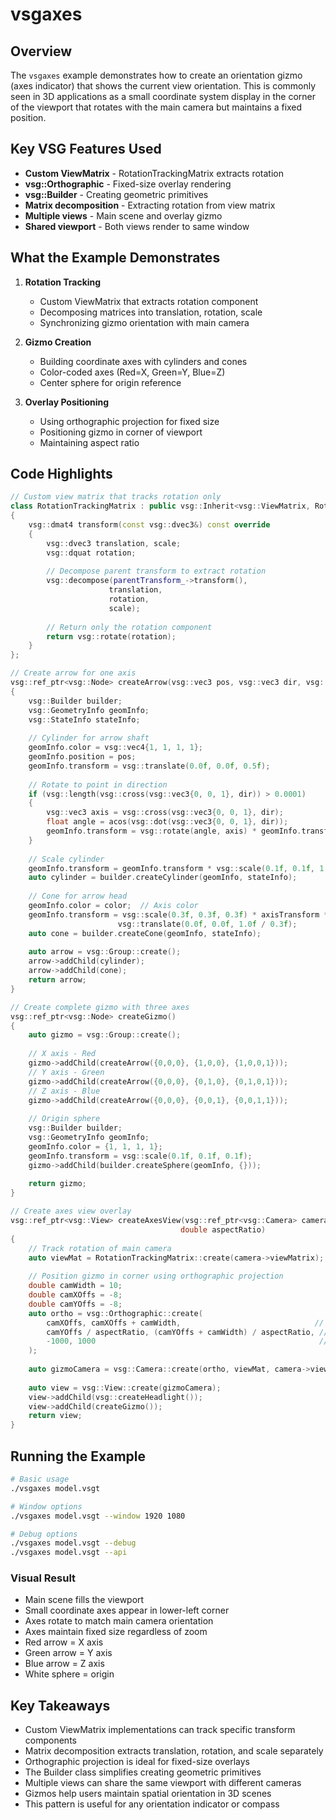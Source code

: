 # vsgaxes

## Overview

The `vsgaxes` example demonstrates how to create an orientation gizmo (axes indicator) that shows the current view orientation. This is commonly seen in 3D applications as a small coordinate system display in the corner of the viewport that rotates with the main camera but maintains a fixed position.

## Key VSG Features Used

- **Custom ViewMatrix** - RotationTrackingMatrix extracts rotation
- **vsg::Orthographic** - Fixed-size overlay rendering
- **vsg::Builder** - Creating geometric primitives
- **Matrix decomposition** - Extracting rotation from view matrix
- **Multiple views** - Main scene and overlay gizmo
- **Shared viewport** - Both views render to same window

## What the Example Demonstrates

1. **Rotation Tracking**
   - Custom ViewMatrix that extracts rotation component
   - Decomposing matrices into translation, rotation, scale
   - Synchronizing gizmo orientation with main camera

2. **Gizmo Creation**
   - Building coordinate axes with cylinders and cones
   - Color-coded axes (Red=X, Green=Y, Blue=Z)
   - Center sphere for origin reference

3. **Overlay Positioning**
   - Using orthographic projection for fixed size
   - Positioning gizmo in corner of viewport
   - Maintaining aspect ratio

## Code Highlights

```cpp
// Custom view matrix that tracks rotation only
class RotationTrackingMatrix : public vsg::Inherit<vsg::ViewMatrix, RotationTrackingMatrix>
{
    vsg::dmat4 transform(const vsg::dvec3&) const override
    {
        vsg::dvec3 translation, scale;
        vsg::dquat rotation;
        
        // Decompose parent transform to extract rotation
        vsg::decompose(parentTransform_->transform(),
                      translation,
                      rotation,
                      scale);
        
        // Return only the rotation component
        return vsg::rotate(rotation);
    }
};

// Create arrow for one axis
vsg::ref_ptr<vsg::Node> createArrow(vsg::vec3 pos, vsg::vec3 dir, vsg::vec4 color)
{
    vsg::Builder builder;
    vsg::GeometryInfo geomInfo;
    vsg::StateInfo stateInfo;
    
    // Cylinder for arrow shaft
    geomInfo.color = vsg::vec4{1, 1, 1, 1};
    geomInfo.position = pos;
    geomInfo.transform = vsg::translate(0.0f, 0.0f, 0.5f);
    
    // Rotate to point in direction
    if (vsg::length(vsg::cross(vsg::vec3{0, 0, 1}, dir)) > 0.0001)
    {
        vsg::vec3 axis = vsg::cross(vsg::vec3{0, 0, 1}, dir);
        float angle = acos(vsg::dot(vsg::vec3{0, 0, 1}, dir));
        geomInfo.transform = vsg::rotate(angle, axis) * geomInfo.transform;
    }
    
    // Scale cylinder
    geomInfo.transform = geomInfo.transform * vsg::scale(0.1f, 0.1f, 1.0f);
    auto cylinder = builder.createCylinder(geomInfo, stateInfo);
    
    // Cone for arrow head
    geomInfo.color = color;  // Axis color
    geomInfo.transform = vsg::scale(0.3f, 0.3f, 0.3f) * axisTransform * 
                        vsg::translate(0.0f, 0.0f, 1.0f / 0.3f);
    auto cone = builder.createCone(geomInfo, stateInfo);
    
    auto arrow = vsg::Group::create();
    arrow->addChild(cylinder);
    arrow->addChild(cone);
    return arrow;
}

// Create complete gizmo with three axes
vsg::ref_ptr<vsg::Node> createGizmo()
{
    auto gizmo = vsg::Group::create();
    
    // X axis - Red
    gizmo->addChild(createArrow({0,0,0}, {1,0,0}, {1,0,0,1}));
    // Y axis - Green  
    gizmo->addChild(createArrow({0,0,0}, {0,1,0}, {0,1,0,1}));
    // Z axis - Blue
    gizmo->addChild(createArrow({0,0,0}, {0,0,1}, {0,0,1,1}));
    
    // Origin sphere
    vsg::Builder builder;
    vsg::GeometryInfo geomInfo;
    geomInfo.color = {1, 1, 1, 1};
    geomInfo.transform = vsg::scale(0.1f, 0.1f, 0.1f);
    gizmo->addChild(builder.createSphere(geomInfo, {}));
    
    return gizmo;
}

// Create axes view overlay
vsg::ref_ptr<vsg::View> createAxesView(vsg::ref_ptr<vsg::Camera> camera,
                                      double aspectRatio)
{
    // Track rotation of main camera
    auto viewMat = RotationTrackingMatrix::create(camera->viewMatrix);
    
    // Position gizmo in corner using orthographic projection
    double camWidth = 10;
    double camXOffs = -8;
    double camYOffs = -8;
    auto ortho = vsg::Orthographic::create(
        camXOffs, camXOffs + camWidth,                              // left, right
        camYOffs / aspectRatio, (camYOffs + camWidth) / aspectRatio, // bottom, top
        -1000, 1000                                                  // near, far
    );
    
    auto gizmoCamera = vsg::Camera::create(ortho, viewMat, camera->viewportState);
    
    auto view = vsg::View::create(gizmoCamera);
    view->addChild(vsg::createHeadlight());
    view->addChild(createGizmo());
    return view;
}
```

## Running the Example

```bash
# Basic usage
./vsgaxes model.vsgt

# Window options
./vsgaxes model.vsgt --window 1920 1080

# Debug options
./vsgaxes model.vsgt --debug
./vsgaxes model.vsgt --api
```

### Visual Result

- Main scene fills the viewport
- Small coordinate axes appear in lower-left corner
- Axes rotate to match main camera orientation
- Axes maintain fixed size regardless of zoom
- Red arrow = X axis
- Green arrow = Y axis  
- Blue arrow = Z axis
- White sphere = origin

## Key Takeaways

- Custom ViewMatrix implementations can track specific transform components
- Matrix decomposition extracts translation, rotation, and scale separately
- Orthographic projection is ideal for fixed-size overlays
- The Builder class simplifies creating geometric primitives
- Multiple views can share the same viewport with different cameras
- Gizmos help users maintain spatial orientation in 3D scenes
- This pattern is useful for any orientation indicator or compass